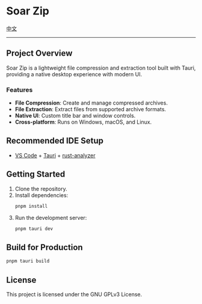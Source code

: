 # Soar Zip

[中文](readme_CN.md)

---

## Project Overview

Soar Zip is a lightweight file compression and extraction tool built with Tauri, providing a native desktop experience with modern UI.

### Features
- **File Compression**: Create and manage compressed archives.
- **File Extraction**: Extract files from supported archive formats.
- **Native UI**: Custom title bar and window controls.
- **Cross-platform**: Runs on Windows, macOS, and Linux.

## Recommended IDE Setup

- [VS Code](https://code.visualstudio.com/) + [Tauri](https://marketplace.visualstudio.com/items?itemName=tauri-apps.tauri-vscode) + [rust-analyzer](https://marketplace.visualstudio.com/items?itemName=rust-lang.rust-analyzer)

## Getting Started

1. Clone the repository.
2. Install dependencies:
   ```bash
   pnpm install
   ```
3. Run the development server:
   ```bash
   pnpm tauri dev
   ```

## Build for Production

```bash
pnpm tauri build
```

## License

This project is licensed under the GNU GPLv3 License.

